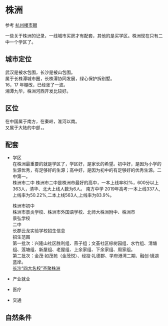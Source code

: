 # 株洲

参考 [杭州楼市眼](https://github.com/hangzhouloushiyan/hangzhou_plan)

一些关于株洲的记录，一线城市买房才有配套，其他的是买学区。株洲现在只有二中一个学区了。

## 城市定位

武汉是被水包围，长沙是被山包围。   
属于长株潭城市圈，长株潭协同发展，绿心保护拆别墅。  
16，17 年棚改，已经涨了一波。  
湘潭九华，株洲河西开发比较好。

## 区位

在中国属于南方，在秦岭，淮河以南。  
又属于大陆的中部，。

## 配套

- 学区  
  在株洲最重要的就是学区了，学区好，是家长的希望。初中好，是因为小学的生源优秀，有足够好的生源；高中好，是因为初中的有足够好的优秀生源。二中第一。  
  株洲市二中
  株洲市二中是株洲市最好的高中，一本上线率82%，600分以上363人，清华、北大上线人数为6人。
  南方中学
  2019年高考:一本上线337人,上线率为50.22%,二本上线563人,上线率为83.9%。
  

  株洲市初中  
  株洲市景炎学校、株洲市外国语学校、北师大株洲附中、株洲市  
  景弘学校  
  二中  
  长郡云龙实验学校招生信息  
  招生范围  
  第一批次：兴隆山社区胜利组、燕子组；文荟社区棕树园组、水竹组、清塘组、莲塘组、新屋组、老屋组、上余家组、下余家组、周家组。  
  第二批次：金茂·如茂苑（金茂悦）、经投·礼德郡、学府港湾二期、融创·镜湖蓝岸。  
  [长沙“四大名校”齐聚株洲](https://baijiahao.baidu.com/s?id=1675888218408085858&wfr=spider&for=pc)

- 产业就业
- 医疗
- 交通

## 自然条件
